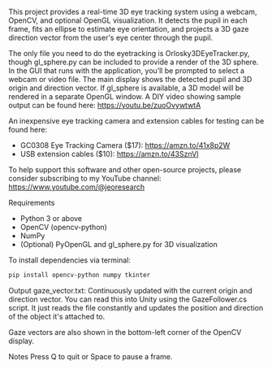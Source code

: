 This project provides a real-time 3D eye tracking system using a webcam, OpenCV, and optional OpenGL visualization. It detects the pupil in each frame, fits an ellipse to estimate eye orientation, and projects a 3D gaze direction vector from the user's eye center through the pupil.

The only file you need to do the eyetracking is Orlosky3DEyeTracker.py, though gl_sphere.py can be included to provide a render of the 3D sphere. In the GUI that runs with the application, you’ll be prompted to select a webcam or video file. The main display shows the detected pupil and 3D origin and direction vector. If gl_sphere is available, a 3D model will be rendered in a separate OpenGL window. A DIY video showing sample output can be found here: https://youtu.be/zuoOvywtwtA

An inexpensive eye tracking camera and extension cables for testing can be found here: 
- GC0308 Eye Tracking Camera ($17): https://amzn.to/41x8p2W
- USB extension cables ($10): https://amzn.to/43SznVl

To help support this software and other open-source projects, please consider subscribing to my YouTube channel: https://www.youtube.com/@jeoresearch

Requirements
- Python 3 or above
- OpenCV (opencv-python)
- NumPy
- (Optional) PyOpenGL and gl_sphere.py for 3D visualization

To install dependencies via terminal: 
```bash
pip install opencv-python numpy tkinter
```

Output
gaze_vector.txt: Continuously updated with the current origin and direction vector. You can read this into Unity using the GazeFollower.cs script. It just reads the file constantly and updates the position and direction of the object it's attached to. 

Gaze vectors are also shown in the bottom-left corner of the OpenCV display.

Notes
Press Q to quit or Space to pause a frame.
